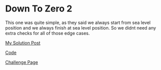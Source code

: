 # Down To Zero 2

This one was quite simple, as they said we always start from sea level position
and we always finish at sea level position.
So we didnt need any extra checks for all of those edge cases.

[My Solution Post](https://tzookb.com/2019/05/counting-valleys-hackerrank-challenge/)

[Code](./counting-valleys.js)

[Challenge Page](https://www.hackerrank.com/challenges/counting-valleys)
